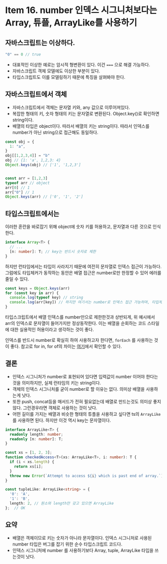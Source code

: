 # Item 16. number 인덱스 시그니처보다는 Array, 튜플, ArrayLike를 사용하기

## 자바스크립트는 이상하다.

```js
"0" == 0 // true
```

- 대표적인 이상한 예로는 암시적 형변환이 있다. 이건 `===` 으로 해결 가능하다.
- 자바스크립트 객체 모델에도 이상한 부분이 있다.
- 타입스크립트도 이를 모델링하기 때문에 특징을 살펴봐야 한다.

## 자바스크립트에서 객체
- 자바스크립트에서 객체는 문자열 키와, any 값으로 이루어져있다.
- 복잡한 형태의 키, 숫자 형태의 키는 문자열로 변환된다. Object.key()로 확인하면 string이다.
- 배열의 타입은 object이다. 따라서 배열의 키는 string이다. 따라서 인덱스를 number가 아닌 string으로 접근해도 동일하다.
```js
const obj = {
  1: "a",
}
obj[[1,2,3,4]] = "b"
obj // {1: 'a', 1,2,3: 4}
Object.keys(obj) // ['1', '1,2,3']


const arr = [1,2,3]
typeof arr // object
arr[0] // 1
arr["0"] // 1
Object.keys(arr) // ['0', '1', '2']
```

## 타입스크립트에서는
이러한 혼란을 바로잡기 위해 object에 숫자 키를 허용하고, 문자열과 다른 것으로 인식한다.
```ts
interface Array<T> {
  // ...
  [n: number]: T; // key는 반드시 숫자로 제한
}
```
하지만 런타임에서는 타입이 사라지기 때문에 여전히 문자열로 인덱스 접근이 가능하다.
그럼에도 타입체커가 동작하는 동안은 배열 접근은 number로만 한정할 수 있어 에러를 줄일 수 있다.

```ts
const keys = Object.keys(arr)
for (const key in arr) {
  console.log(typeof key) // string
  console.log(arr[key]) // 하지만 여기서는 number로 인덱스 접근 가능하며, 타입체커 통과
}
```
타입스크립트에서 배열 인덱스를 number만으로 제한한것과 상반되게, 위 예시에서 arr의 인덱스로 문자열이 들어가지만 정상동작한다.
이는 배열을 순회하는 코드 스타일에 대한 실용적인 허용이라고 생각하는 것이 좋다.

인덱스를 반드시 number로 확실히 하여 사용하고자 한다면, `forEach` 를 사용하는 것이 좋다.
참고로 for in, for of의 차이는 [여기](https://developer.mozilla.org/ko/docs/Web/JavaScript/Reference/Statements/for...of)에서 확인할 수 있다.

## 결론
- 인덱스 시그니처가 number로 표현되어 있다면 입력값이 number 이어야 한다는 것을 의미하지만, 실제 런타임의 키는 string이다.
- 객체의 인덱스 시그니처를 굳이 number로 할 이유는 없다. 의미상 배열을 사용하는게 낫다.
- 또한 push, concat등을 매서드가 전혀 필요없는데 배열로 만드는것도 의미상 좋지 않다. 그런경우라면 객체로 사용하는 것이 낫다.
- 어떤 길이를 가지는 배열과 비슷한 형태의 튜플을 사용하고 싶다면 ts의 `ArrayLike`를 사용하면 된다. 하지만 이것 역시 key는 문자열이다.

```ts
interface ArrayLike<T> {
  readonly length: number;
  readonly [n: number]: T;
}

const xs = [1, 2, 3];
function checkedAccess<T>(xs: ArrayLike<T>, i: number): T {
  if (i < xs.length) {
    return xs[i];
  }
  throw new Error(`Attempt to access ${i} which is past end of array.`)
}

const tupleLike: ArrayLike<string> = {
  '0': 'A',
  '1': 'B',
  length: 2, // 원소와 length만 갖고 있으면 ArrayLike
};  // OK
```

## 요약
- 배열은 객체이므로 키는 숫자가 아니라 문자열이다. 인덱스 시그니처로 사용된 number 타입은 버그를 잡기 위한 순수 타입스크립트 코드다.
- 인덱스 시그니처에 number 를 사용하기보다 Array, tuple, ArrayLike 타입을 쓰는것이 낫다.